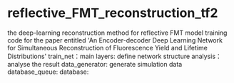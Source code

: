 # reflective_FMT_reconstruction_tf2
the deep-learning reconstruction method for reflective FMT
model training code for the paper entitled 'An Encoder-decoder Deep Learning Network for Simultaneous Reconstruction of Fluorescence Yield and Lifetime Distributions'
train_net：main
layers: define network structure
analysis：analyse the result
data_generator: generate simulation data
database_queue:
database: 
